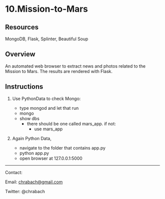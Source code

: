 # 10.Mission-to-Mars

## Resources
MongoDB, Flask, Splinter, Beautiful Soup

## Overview
An automated web browser to extract news and photos related to the Mission to Mars.  The results are rendered with Flask.


## Instructions

1. Use PythonData to check Mongo:
	- type mongod and let that run
	- mongo
	- show dbs
		- there should be one called mars_app.  if not:
			- use mars_app

2. Again Python Data, 
	- navigate to the folder that contains app.py
	- python app.py
	- open browser at 127.0.0.1:5000
	
------------------------------------------------------------
Contact:

Email: chrabach@gmail.com

Twitter: @chrabach
